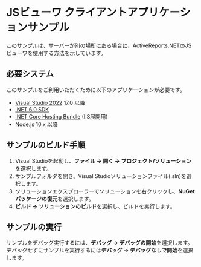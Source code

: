 # JSビューワ クライアントアプリケーションサンプル

このサンプルは、サーバーが別の場所にある場合に、ActiveReports.NETのJSビューワを使用する方法を示しています。

## 必要システム

このサンプルをご利用いただくために以下のアプリケーションが必要です。
* [Visual Studio 2022](https://visualstudio.microsoft.com/vs/) 17.0 以降
* [.NET 6.0 SDK](https://www.microsoft.com/net/download)
* [.NET Core Hosting Bundle](https://dotnet.microsoft.com/download/dotnet/thank-you/runtime-aspnetcore-6.0.0-windows-hosting-bundle-installer) (IIS展開用)
* [Node.js](https://nodejs.org) 10.x 以降

## サンプルのビルド手順

1. Visual Studioを起動し、**ファイル → 開く → プロジェクト/ソリューション**を選択します。
2. サンプルフォルダを開き、Visual Studioソリューションファイル(.sln)を選択します。
3. ソリューションエクスプローラーでソリューションを右クリックし、**NuGetパッケージの復元**を選択します。
4. **ビルド → ソリューションのビルド**を選択し、ビルドを実行します。

## サンプルの実行

サンプルをデバッグ実行するには、**デバッグ → デバッグの開始**を選択します。
デバッグせずにサンプルを実行するには**デバッグ → デバッグなしで開始**を選択します。